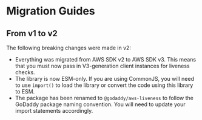 # Migration Guides

## From v1 to v2

The following breaking changes were made in v2:
- Everything was migrated from AWS SDK v2 to AWS SDK v3. This means that you must now pass in V3-generation client instances for liveness checks.
- The library is now ESM-only. If you are using CommonJS, you will need to use `import()` to load the library or convert the code using this library to ESM.
- The package has been renamed to `@godaddy/aws-liveness` to follow the GoDaddy package naming convention. You will need to update your import statements accordingly.
